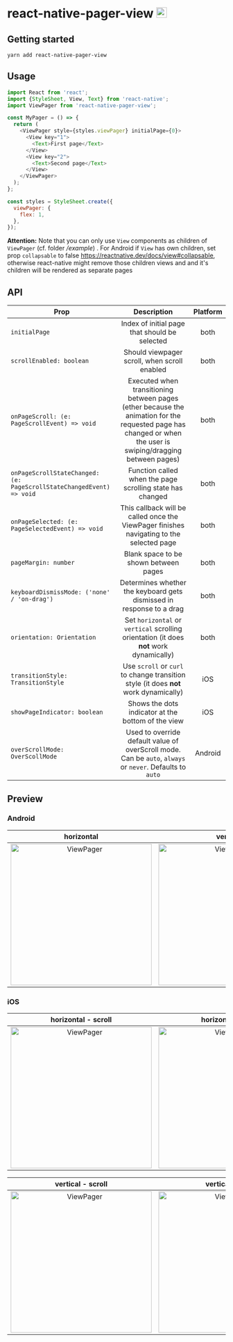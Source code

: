 # react-native-pager-view <img src="docs/viewpager-logo.png" alt="ViewPager" width="24" height="24">

## Getting started

`yarn add react-native-pager-view`

## Usage

```js
import React from 'react';
import {StyleSheet, View, Text} from 'react-native';
import ViewPager from 'react-native-pager-view';

const MyPager = () => {
  return (
    <ViewPager style={styles.viewPager} initialPage={0}>
      <View key="1">
        <Text>First page</Text>
      </View>
      <View key="2">
        <Text>Second page</Text>
      </View>
    </ViewPager>
  );
};

const styles = StyleSheet.create({
  viewPager: {
    flex: 1,
  },
});
```

**Attention:** Note that you can only use `View` components as children of `ViewPager` (cf. folder */example*)
. For Android if `View` has own children, set prop `collapsable` to false https://reactnative.dev/docs/view#collapsable, otherwise react-native might remove those children views and  and it's children will be rendered as separate pages

## API

|Prop|Description|Platform|
|-|:-----:|:---:|
|`initialPage`|Index of initial page that should be selected|both
|`scrollEnabled: boolean`|Should viewpager scroll, when scroll enabled|both
|`onPageScroll: (e: PageScrollEvent) => void`|Executed when transitioning between pages (ether because the animation for the requested page has changed or when the user is swiping/dragging between pages)|both
|`onPageScrollStateChanged: (e: PageScrollStateChangedEvent) => void`|Function called when the page scrolling state has changed|both
|`onPageSelected: (e: PageSelectedEvent) => void`|This callback will be called once the ViewPager finishes navigating to the selected page|both
|`pageMargin: number`|Blank space to be shown between pages|both
|`keyboardDismissMode: ('none' / 'on-drag')`| Determines whether the keyboard gets dismissed in response to a drag|both
|`orientation: Orientation`|Set `horizontal` or `vertical` scrolling orientation (it does **not** work dynamically)|both
|`transitionStyle: TransitionStyle`|Use `scroll` or `curl` to change transition style (it does **not** work dynamically)|iOS
|`showPageIndicator: boolean`|Shows the dots indicator at the bottom of the view|iOS
|`overScrollMode: OverScollMode`|Used to override default value of overScroll mode. Can be `auto`, `always` or `never`. Defaults to `auto`|Android

## Preview

### Android

horizontal                 |  vertical
:-------------------------:|:-------------------------:
<img src="docs/android-viewpager.gif" alt="ViewPager" width="325"> |  <img src="docs/android-viewpager-vertical.gif" alt="ViewPager" width="325">

### iOS

horizontal - scroll      |  horizontal - curl
:-------------------------:|:-------------------------:
<img src="docs/ios-viewpager-scroll.gif" alt="ViewPager" width="325">  |  <img src="docs/ios-viewpager-curl.gif" alt="ViewPager" width="325">

vertical - scroll        |  vertical - curl
:-------------------------:|:-------------------------:
<img src="docs/ios-viewpager-vertical.gif" alt="ViewPager" width="325">  |  <img src="docs/ios-viewpager-vertical-curl.gif" alt="ViewPager" width="325">
